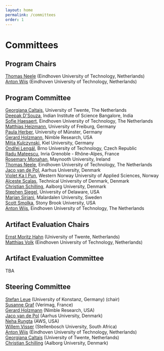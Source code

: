 ```yaml
---
layout: home
permalink: /committees
order: 1
---
```


# Committees


## Program Chairs

[Thomas Neele](https://tneele.com/) (Eindhoven University of Technology, Netherlands)  
[Anton Wijs](https://www.win.tue.nl/~awijs/) (Eindhoven University of Technology, Netherlands)  

## Program Committee

[Georgiana Caltais](https://gcaltais2.wixsite.com/georgiana-caltais), University of Twente, The Netherlands  
[Deepak D'Souza](https://www.csa.iisc.ac.in/~deepakd/), Indian Institute of Science Bangalore, India  
[Sofie Haesaert](https://www.sofiehaesaert.com/), Eindhoven University of Technology, The Netherlands  
[Matthias Heizmann](https://swt.informatik.uni-freiburg.de/staff/heizmann), University of Freiburg, Germany  
[Paula Herber](https://www.uni-muenster.de/EmbSys/team/herber/index.shtml), University of Münster, Germany  
[Gerard Holzmann](https://spinroot.com/gerard/), Nimble Research, USA  
[Mitja Kulczynski](https://kulczyn.ski/), Kiel University, Germany  
[Ondřej Lengál](https://ondrik.github.io/), Brno University of Technology, Czech Republic  
[Radu Mateescu](https://convecs.inria.fr/people/Radu.Mateescu/), Inria Grenoble - Rhône-Alpes, France  
[Rosemary Monahan](http://rosemarymonahan.com/), Maynooth University, Ireland  
[Thomas Neele](https://tneele.com/), Eindhoven University of Technology, The Netherlands  
[Jaco van de Pol](https://www.cs.au.dk/~jaco/), Aarhus University, Denmark  
[Violet Ka I Pun](https://violet.foldr.org/), Western Norway University of Applied Sciences, Norway  
[Alceste Scalas](https://www.imm.dtu.dk/~alcsc/), Technical University of Denmark, Denmark  
[Christian Schilling](https://www.christianschilling.net), Aalborg University, Denmark  
[Stephen Siegel](https://blog.stephensiegel.org/), University of Delaware, USA  
[Marjan Sirjani](https://marjansirjani.github.io/Marjan-Sirjani/), Malardalen University, Sweden  
[Scott Smolka](https://www3.cs.stonybrook.edu/~sas/), Stony Brook University, USA  
[Anton Wijs](https://www.win.tue.nl/~awijs/), Eindhoven University of Technology, The Netherlands  

## Artifact Evaluation Chairs

[Ernst Moritz Hahn](https://emhahn.de/) (University of Twente, Netherlands)  
[Matthias Volk](https://volkm.github.io/) (Eindhoven University of Technology, Netherlands)  

## Artifact Evaluation Committee

TBA

## Steering Committee

[Stefan Leue](https://www.sen.uni-konstanz.de/members/prof-dr-stefan-leue/) (University of Konstanz, Germany) (chair)  
[Susanne Graf](http://www-verimag.imag.fr/~graf/) (Verimag, France)  
[Gerard Holzmann](https://spinroot.com/gerard/) (Nimble Research, USA)  
[Jaco van de Pol](https://cs.au.dk/~jaco/) (Aarhus University, Denmark)  
[Neha Rungta](https://www.amazon.science/author/neha-rungta) (AWS, USA)  
[Willem Visser](http://www.cs.sun.ac.za/~wvisser/) (Stellenbosch University, South Africa)  
[Anton Wijs](https://www.win.tue.nl/~awijs/) (Eindhoven University of Technology, Netherlands)  
[Georgiana Caltais](https://www.georgianacaltais.com/) (University of Twente, Netherlands)  
[Christian Schilling](https://www.christianschilling.net/) (Aalborg University, Denmark)  
